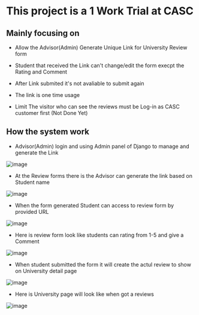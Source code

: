 <h1>This project is a 1 Work Trial at CASC</h1>
<h2>Mainly focusing on</h2>

- Allow the Advisor(Admin) Generate Unique Link for University Review form

- Student that received the Link can't change/edit the form execpt the Rating and Comment

- After Link submited it's not avaliable to submit again

- The link is one time usage

- Limit The visitor who can see the reviews must be Log-in as CASC customer first (Not Done Yet) 

## How the system work

- Advisor(Admin) login and using Admin panel of Django to manage and generate the Link

 
![image](https://github.com/user-attachments/assets/c5755f25-635a-496f-a7bf-5630cb68a152)


- At the Review forms there is the Advisor can generate the link based on Student name

![image](https://github.com/user-attachments/assets/98050765-c6d3-4fb2-b88f-7b7c3538e9c2)

- When the form generated Student can access to review form by provided URL

![image](https://github.com/user-attachments/assets/b4dc4733-e16c-465d-848f-d1d01f3c5606)

- Here is review form look like students can rating from 1-5 and give a Comment
  
![image](https://github.com/user-attachments/assets/279a760c-f5e5-42f3-8308-5eb4681e0fa0)

- When student submitted the form it will create the actul review to show on University detail page

![image](https://github.com/user-attachments/assets/444dd90f-d7b1-4b4a-b120-86f5bbdfa2ce)


- Here is University page will look like when got a reviews

![image](https://github.com/user-attachments/assets/04dbc246-5a41-4e63-9fde-311929c6b5ab)


